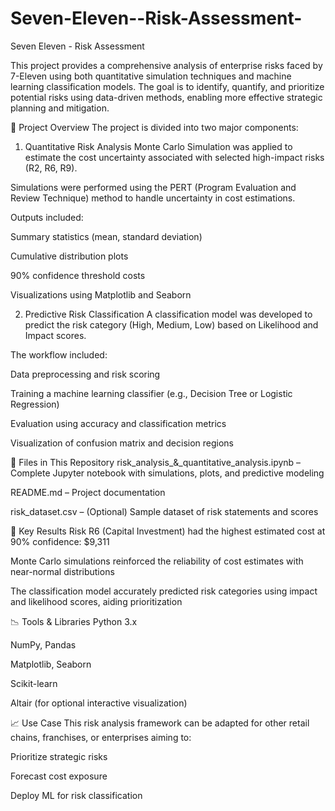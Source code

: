 # Seven-Eleven--Risk-Assessment-
Seven Eleven - Risk Assessment 

This project provides a comprehensive analysis of enterprise risks faced by 7-Eleven using both quantitative simulation techniques and machine learning classification models. The goal is to identify, quantify, and prioritize potential risks using data-driven methods, enabling more effective strategic planning and mitigation.


🚀 Project Overview
The project is divided into two major components:

1. Quantitative Risk Analysis
Monte Carlo Simulation was applied to estimate the cost uncertainty associated with selected high-impact risks (R2, R6, R9).

Simulations were performed using the PERT (Program Evaluation and Review Technique) method to handle uncertainty in cost estimations.

Outputs included:

Summary statistics (mean, standard deviation)

Cumulative distribution plots

90% confidence threshold costs

Visualizations using Matplotlib and Seaborn

2. Predictive Risk Classification
A classification model was developed to predict the risk category (High, Medium, Low) based on Likelihood and Impact scores.

The workflow included:

Data preprocessing and risk scoring

Training a machine learning classifier (e.g., Decision Tree or Logistic Regression)

Evaluation using accuracy and classification metrics

Visualization of confusion matrix and decision regions

📂 Files in This Repository
risk_analysis_&_quantitative_analysis.ipynb – Complete Jupyter notebook with simulations, plots, and predictive modeling

README.md – Project documentation

risk_dataset.csv – (Optional) Sample dataset of risk statements and scores 


📌 Key Results
Risk R6 (Capital Investment) had the highest estimated cost at 90% confidence: $9,311

Monte Carlo simulations reinforced the reliability of cost estimates with near-normal distributions

The classification model accurately predicted risk categories using impact and likelihood scores, aiding prioritization

📉 Tools & Libraries
Python 3.x

NumPy, Pandas

Matplotlib, Seaborn

Scikit-learn

Altair (for optional interactive visualization)

📈 Use Case
This risk analysis framework can be adapted for other retail chains, franchises, or enterprises aiming to:

Prioritize strategic risks

Forecast cost exposure

Deploy ML for risk classification

